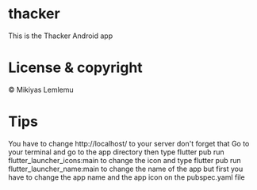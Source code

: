 # thacker

This is the Thacker Android app 

# License & copyright

© Mikiyas Lemlemu

# Tips
You have to change http://localhost/ to your server don't forget that
Go to your terminal and go to the app directory then type flutter pub run flutter_launcher_icons:main to change the icon and type flutter pub run flutter_launcher_name:main to change the name of the app but first you have to change the app name and the app icon on the pubspec.yaml file 